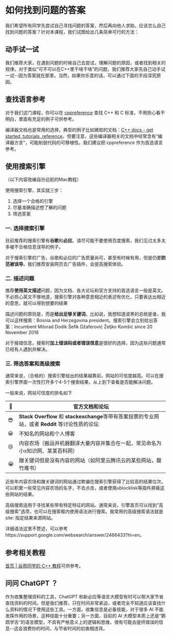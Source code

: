 # 如何找到问题的答案

我们希望所有同学先尝试自己寻找问题的答案，然后再向他人求助。应该怎么自己找到问题的答案？针对本课程，我们试图给出几条简单可行的方法：

## 动手试一试

我们推荐大家，在遇到问题的时候自己去尝试，理解问题的原因，或者找到相关的规律。对于类似“可不可以在C++里干啥干啥”的问题，我们推荐大家先自己动手试一试--因为答案就在那里。当然，如果你乐意的话，可以通过下面的手段深究原因。

## 查找语言参考

对于我们这门课程，你可以在 [cppreference](https://www.cppreference.com) 查找 C++ 和 C 标准，不用担心看不明白，里面有充足的例子可供参考。

编译器文档也是常用的选择，典型的例子比如微软的文档：[C++ docs - get started, tutorials, reference](https://learn.microsoft.com/en-us/cpp/cpp/?view=msvc-170)。但要注意，这些编译器相关的文档中经常含有“编译器方言”，可能削弱代码的可移植性。我们建议把 cppreference 作为首选语言参考。

## 使用搜索引擎

（以下内容改编自孙远航的Mac教程）

使用搜索引擎，其实就三步：

1. 选择一个合格的引擎
2. 尽量准确描述想了解的问题
3. 筛选答案

### 一. 选择搜索引擎

目前推荐的搜索引擎有**谷歌**和**必应**。请尽可能不要使用百度搜索，我们见过太多太多被不合格信息误导的例子。

对于搜索引擎的广告，谷歌和必应的广告质量尚可，甚至有时候有用，但是仍要**防范被误导**。我们推荐安装网页去广告插件，会提高搜索体验。

### 二. 描述问题

推荐**使用英文描述**问题，因为文档、各大论坛和官方支持的首选语言一般是英文。不必担心英文不够地道，搜索引擎对各种意思相近的表述有优化，只要表达出相近的意思，就可以得到想要的结果

描述问题的原则是，而是**给出足够关键词**。比如说，我想知道波黑的总统是谁，我可以这样搜索：Bosnia and Herzegovina president。搜索引擎会立刻给出答案：Incumbent Milorad Dodik Šefik Džaferović Željko Komšić since 20 November 2018

对于报错信息，搜索时**加上错误码或者错误信息**是很好的选择，因为这些问题通常已经有人遇到并解决。

### 三. 筛选答案和高级搜索

通常来说，（合格的）搜索引擎给出的结果越靠前，网站的可信度越高。可以在搜索引擎界面一次性打开多个4-5个搜索结果，从上到下查看是否能解决问题。

一般来说，网站可信度的排名如下

| 🥳    | **官方文档和论坛**                                           |
| ---- | ------------------------------------------------------------ |
| 😎    | **Stack Overflow** 和 **stackexchange**等带有答案投票的专业网站，或者 **Reddit** 等讨论性质的论坛 |
| 😀    | 不知名的网站和个人博客                                       |
| 😢    | 内容农场（搬运并机器翻译大量内容并集合在一起，常见命名为小x知识网、某某百科网） |
| 😭    | 蹭关键词但是没有内容的网站（如阿里云腾讯云的某些网站，罄竹难书） |

近些年内容农场和蹭关键词的网站通过欺骗在搜索引擎获得了比较高的结果位次。可以积累一些常见内容农场的名字，不去点击，或者使用ublocklisk等插件屏蔽这些网站的结果。

高级搜索适用于寻找某些带有特定特征的网站。通常来说，引擎首页可以找到“高级搜索”选项，也可以在搜索框内使用语法进行搜索。我常用的高级搜索语法就是 site: 指定结果来源网站。

详细语法这里不赘述，可以参考https://support.google.com/websearch/answer/2466433?hl=en。

## 参考相关教程

[首页 | 谷雨同学的 C++ 教程](https://learn-cpp.guyutongxue.site/)可供参考。

## 问问 ChatGPT ？

作为收集整理资料的工具，ChatGPT 和新必应等语言大模型有时可以帮大家节省查找资料的时间。但是我们推荐，只在时间非常紧迫，或者完全不知道应该查找什么资料的情况下使用这些工具。一方面，收集信息是必备技能，对于很多 AI 不能发挥作用的场景，这种技能十分重要；另一方面，目前的 AI 大模型本质上还是“鹦鹉学舌”的语言模型，不具有严格意义上的逻辑和思维，很有可能会提供错误的信息--这会浪费你的时间，与节省时间的初衷相违背。
